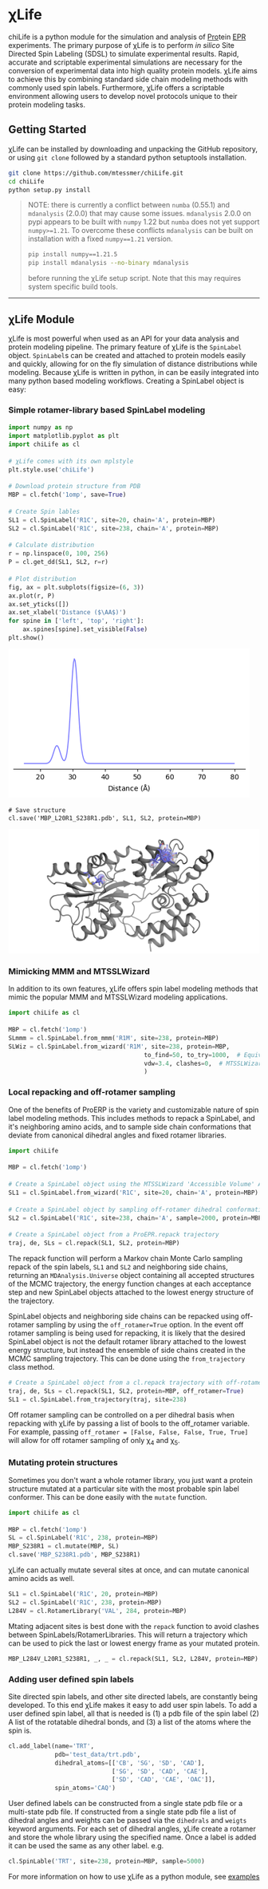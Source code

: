 # χLife
chiLife is a python module for the simulation and analysis of <ins>Pro</ins>tein <ins>EPR</ins> experiments. The primary purpose 
of χLife is to perform *in silico* Site Directed Spin Labeling (SDSL) to simulate experimental results. Rapid, 
accurate and scriptable experimental simulations are necessary for the conversion of experimental data into high quality 
protein models. χLife aims to achieve this by combining standard side chain modeling methods with commonly used spin 
labels. Furthermore, χLife offers a scriptable environment allowing users to develop novel protocols unique to their 
protein modeling tasks.
 
## Getting Started
χLife can be installed by downloading and unpacking the GitHub repository, or using `git clone` followed by a standard 
python setuptools installation.
```bash
git clone https://github.com/mtessmer/chiLife.git
cd chiLife
python setup.py install
```  
>NOTE: there is currently a conflict between `numba` (0.55.1) and `mdanalysis` (2.0.0) that may cause some issues. 
> `mdanalysis` 2.0.0 on pypi appears to be built with `numpy` 1.22 but `numba` does not yet support `numpy>=1.21`. To 
> overcome these conflicts `mdanalysis` can be built on installation with a fixed `numpy==1.21` version. 
> ```bash
> pip install numpy==1.21.5
> pip install mdanalysis --no-binary mdanalysis
> ```
> before running the χLife setup script. Note that this may requires system specific build tools.

***
## χLife Module
χLife is most powerful when used as an API for your data analysis and protein modeling pipeline. The primary feature of 
χLife is the `SpinLabel` object. `SpinLabel`s can be created and attached to protein models easily and quickly, allowing for 
on the fly simulation of distance distributions while modeling. Because χLife is written in python, in can be easily 
integrated into many python based modeling workflows. Creating a SpinLabel object is easy:

### Simple rotamer-library based SpinLabel modeling

```python
import numpy as np
import matplotlib.pyplot as plt
import chiLife as cl

# χLife comes with its own mplstyle 
plt.style.use('chiLife')

# Download protein structure from PDB
MBP = cl.fetch('1omp', save=True)

# Create Spin lables
SL1 = cl.SpinLabel('R1C', site=20, chain='A', protein=MBP)
SL2 = cl.SpinLabel('R1C', site=238, chain='A', protein=MBP)

# Calculate distribution
r = np.linspace(0, 100, 256)
P = cl.get_dd(SL1, SL2, r=r)

# Plot distribution
fig, ax = plt.subplots(figsize=(6, 3))
ax.plot(r, P)
ax.set_yticks([])
ax.set_xlabel('Distance ($\AA$)')
for spine in ['left', 'top', 'right']:
    ax.spines[spine].set_visible(False)
plt.show()
```

![MBP L20R1 S238R1](img/L20R1_S238R1_Pr.png)

```
# Save structure
cl.save('MBP_L20R1_S238R1.pdb', SL1, SL2, protein=MBP)
```

![MBP L20R1 S238R1 Structure](img/L20R1_S238R1_Structure.png)


### Mimicking MMM and MTSSLWizard
In addition to its own features, χLife offers spin label modeling methods that mimic the popular MMM and MTSSLWizard 
modeling applications.

```python
import chiLife as cl

MBP = cl.fetch('1omp')
SLmmm = cl.SpinLabel.from_mmm('R1M', site=238, protein=MBP)
SLWiz = cl.SpinLabel.from_wizard('R1M', site=238, protein=MBP,
                                      to_find=50, to_try=1000,  # Equivalent to 'quick' search, default is 'thorough'   
                                      vdw=3.4, clashes=0,  # MTSSLWizard 'tight' setting, default is 'loose' 
                                      )
```

### Local repacking and off-rotamer sampling 
One of the benefits of ProERP is the variety and customizable nature of spin label modeling methods. This includes 
methods to repack a SpinLabel, and it's neighboring amino acids, and to sample side chain conformations that deviate from
canonical dihedral angles and fixed rotamer libraries.

```python
import chiLife

MBP = cl.fetch('1omp')

# Create a SpinLabel object using the MTSSLWizard 'Accessible Volume' Approach
SL1 = cl.SpinLabel.from_wizard('R1C', site=20, chain='A', protein=MBP)

# Create a SpinLabel object by sampling off-rotamer dihedral conformations using the rotamer library as a prior 
SL2 = cl.SpinLabel('R1C', site=238, chain='A', sample=2000, protein=MBP)

# Create a SpinLabel object from a ProEPR.repack trajectory
traj, de, SLs = cl.repack(SL1, SL2, protein=MBP)
```
The repack function will perform a Markov chain Monte Carlo sampling repack of the spin labels, `SL1` and `SL2` and 
neighboring side chains, returning an `MDAnalysis.Universe` object containing all accepted structures of the MCMC 
trajectory, the energy function changes at each acceptance step and new SpinLabel objects attached to the lowest energy 
structure of the trajectory.

SpinLabel objects and neighboring side chains can be repacked using off-rotamer sampling by using the `off_rotamer=True`
option. In the event off rotamer sampling is being used for repacking, it is likely that the desired SpinLabel object is 
not the default rotamer library attached to the lowest energy structure, but instead the ensemble of side chains 
created in the MCMC sampling trajectory. This can be done using the `from_trajectory` class method. 

```python
# Create a SpinLabel object from a cl.repack trajectory with off-rotamer sampling
traj, de, SLs = cl.repack(SL1, SL2, protein=MBP, off_rotamer=True) 
SL1 = cl.SpinLabel.from_trajectory(traj, site=238)
```

Off rotamer sampling can be controlled on a per dihedral basis when repacking with χLife by passing a list of bools to 
the off_rotamer variable. For example, passing `off_rotamer = [False, False, False, True, True]` will allow for off 
rotamer sampling of only &chi;<sub>4</sub> and &chi;<sub>5</sub>.


### Mutating protein structures
Sometimes you don't want a whole rotamer library, you just want a protein structure mutated at a particular site with 
the most probable spin label conformer. This can be done easily with the `mutate` function.

```python
import chiLife as cl

MBP = cl.fetch('1omp')
SL = cl.SpinLabel('R1C', 238, protein=MBP)
MBP_S238R1 = cl.mutate(MBP, SL)
cl.save('MBP_S238R1.pdb', MBP_S238R1)
```

χLife can actually mutate several sites at once, and can mutate canonical amino acids as well.

```python
SL1 = cl.SpinLabel('R1C', 20, protein=MBP)
SL2 = cl.SpinLabel('R1C', 238, protein=MBP)
L284V = cl.RotamerLibrary('VAL', 284, protein=MBP)
```

 Mtating adjacent sites is best done with the `repack` function to avoid clashes between SpinLabels/RotamerLibraries. 
This will return a trajectory which can be used to pick the last or lowest energy frame as your mutated protein.

```python
MBP_L284V_L20R1_S238R1, _, _ = cl.repack(SL1, SL2, L284V, protein=MBP)
```

### Adding user defined spin labels
Site directed spin labels, and other site directed labels, are constantly being developed. To this end χLife makes it 
easy to add user spin labels. To add a user defined spin label, all that is needed is (1) a pdb file of the spin label
(2) A list of the rotatable dihedral bonds, and (3) a list of the atoms where the spin is.

```python
cl.add_label(name='TRT',
             pdb='test_data/trt.pdb',
             dihedral_atoms=[['CB', 'SG', 'SD', 'CAD'],
                             ['SG', 'SD', 'CAD', 'CAE'],
                             ['SD', 'CAD', 'CAE', 'OAC']],
             spin_atoms='CAQ')
```

User defined labels can be constructed from a single state pdb file or a multi-state pdb file. If constructed from a 
single state pdb file a list of dihedral angles and weights can be passed via the `dihedrals` and `weigts` keyword
arguments. For each set of dihedral angles, χLife create a rotamer and store the whole library using the specified 
name. Once a label is added it can be used the same as any other label. e.g.

```python
cl.SpinLable('TRT', site=238, protein=MBP, sample=5000)
```

For more information on how to use χLife as a python module, see [examples](#examples/)
